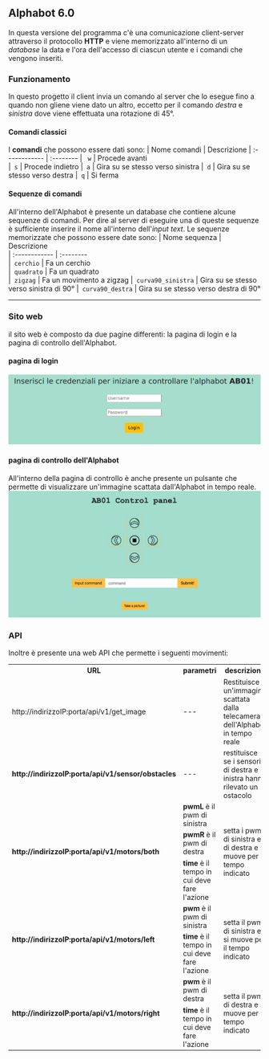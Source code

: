 ## Alphabot 6.0

In questa versione del programma c'è una comunicazione client-server attraverso il protocollo **HTTP** e viene memorizzato all'interno di un *database* 
la data e l'ora dell'accesso di ciascun utente e i comandi che vengono inseriti.


### Funzionamento
In questo progetto il client invia un comando al server che lo esegue fino a quando non gliene viene dato un altro, eccetto per il comando *destra* e *sinistra* dove viene effettuata una rotazione di 45°.

#### Comandi classici
I **comandi** che possono essere dati sono:
| Nome comandi  | Descrizione
| :------------ | :-------- 
| ` w`          | Procede avanti  
|` s`           | Procede indietro 
|` a`           | Gira su se stesso verso sinistra
|` d`           | Gira su se stesso verso destra
|` q`           | Si ferma  

#### Sequenze di comandi
All'interno dell'Alphabot è presente un database che contiene alcune sequenze di comandi.
Per dire al server di eseguire una di queste sequenze è sufficiente inserire il nome all'interno dell'*input text*.
Le sequenze memorizzate che possono essere date sono:
| Nome sequenza  | Descrizione                      
| :------------  | :--------                        
|` cerchio`            | Fa un cerchio              
|` quadrato`            | Fa un quadrato            
|` zigzag`            | Fa un movimento a zigzag 
|` curva90_sinistra`            | Gira su se stesso verso sinistra di 90°
|` curva90_destra`            | Gira su se stesso verso destra di 90°    

---

### Sito web
il sito web è composto da due pagine differenti: la pagina di login e la pagina di controllo dell'Alphabot.

#### pagina di login
![pagina_login](./immagini/pagina_login.png)
#### pagina di controllo dell'Alphabot
All'interno della pagina di controllo è anche presente un pulsante che permette di visualizzare un'immagine scattata dall'Alphabot in tempo reale.
![pagina_controllo](./immagini/pagina_controllo.png)

### API
Inoltre è presente una web API che permette i seguenti movimenti:


<table>
<tr><th>URL</th><th>parametri</th><th>descrizione</th></tr>
  <tr><td>http://indirizzoIP:porta/api/v1/get_image</td><td>---</td><td>Restituisce un'immagine scattata dalla telecamera dell'Alphabot in tempo reale</td></tr>
<tr><td><b>http://indirizzoIP:porta/api/v1/sensor/obstacles</b></td><td>---</td><td>restituisce se i sensori di destra e inistra hanno rilevato un ostacolo</td></tr>
<tr><td rowspan="3"><b>http://indirizzoIP:porta/api/v1/motors/both</b></td><td><b>pwmL</b> è il pwm di sinistra</td><td rowspan="3">setta i pwm di sinistra e di destra e si muove per il tempo indicato</td></tr>
<tr><td><b>pwmR</b> è il pwm di destra</td></tr>
<tr><td><b>time</b> è il tempo in cui deve fare l'azione</td></tr>
<tr><td rowspan="2"><b>http://indirizzoIP:porta/api/v1/motors/left</b></td><td><b>pwm</b> è il pwm di sinistra</td><td rowspan="2">setta il pwm di sinistra e si muove per il tempo indicato</td></tr>
<tr><td><b>time</b> è il tempo in cui deve fare l'azione</td></tr>
<tr><td rowspan="2"><b>http://indirizzoIP:porta/api/v1/motors/right</b></td><td><b>pwm</b> è il pwm di destra</td><td rowspan="2">setta il pwm di destra e si muove per il tempo indicato</td></tr>
<tr><td><b>time</b> è il tempo in cui deve fare l'azione</td></tr>
</table>

